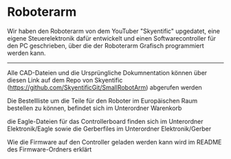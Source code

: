 # Roboterarm

Wir haben den Roboterarm von dem YouTuber "Skyentific" upgedatet, eine eigene Steuerelektronik dafür entwickelt und einen Softwarecontroller für den PC geschrieben, über die der Roboterarm Grafisch programmiert werden kann.

<hr>

Alle CAD-Dateien und die Ursprüngliche Dokumnentation können über diesen Link auf dem Repo von Skyentific (https://github.com/SkyentificGit/SmallRobotArm) abgerufen werden
<br>

Die Bestellliste um die Teile für den Roboter im Europäischen Raum bestellen zu können, befindet sich im Unterordner Warenkorb
<br>

die Eagle-Dateien für das Controllerboard finden sich im Unterordner Elektronik/Eagle sowie die Gerberfiles im Unterordner Elektronik/Gerber

Wie die Firmware auf den Controller geladen werden kann wird im README des Firmware-Ordners erklärt


